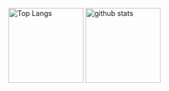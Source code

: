 <p align="left"> 
  <img alt="Top Langs" height="150px" src="https://github-readme-stats.vercel.app/api/top-langs/?username=Chroma7p&layout=compact&show_icons=true&theme=onedark" />
  <img alt="github stats" height="150px" src="https://github-readme-stats.vercel.app/api?username=Chroma7p&theme=onedark&show_icons=ture" />
</p>
